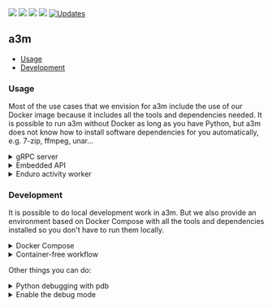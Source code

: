 <p align="left">
  <a href="https://github.com/artefactual-labs/a3m/releases/latest"><img src="https://img.shields.io/github/v/release/artefactual-labs/a3m.svg?color=orange"/></a>
  <img src="https://github.com/artefactual-labs/a3m/workflows/Tests/badge.svg"/>
  <a href="LICENSE"><img src="https://img.shields.io/github/license/evercam/evercam-dashboard"/></a>
  <a href="https://codecov.io/gh/artefactual-labs/a3m"><img src="https://img.shields.io/codecov/c/github/artefactual-labs/a3m"/></a>
  <a href="https://pyup.io/repos/github/artefactual-labs/a3m/"><img src="https://pyup.io/repos/github/artefactual-labs/a3m/shield.svg" alt="Updates" /></a>
</p>

## a3m

- [Usage](#usage)
- [Development](#development)

### Usage

Most of the use cases that we envision for a3m include the use of our Docker image because it includes all the tools and dependencies needed. It is possible to run a3m without Docker as long as you have Python, but a3m does not know how to install software dependencies for you automatically, e.g. 7-zip, ffmpeg, unar...

<details>

<summary>gRPC server</summary>
<hr/>

The following example shows how to set up a gRPC server and a client sharing the same network using Docker. Alternatively, see our [screencast](https://asciinema.org/a/lKWDIxPSwSfDySxTIgPPlYZrU).

Create a virtual network:

    docker network create a3m-network

The following command will run the gRPC server in detached mode listening locally on port 7000:

    docker run --rm --detach --name a3m --network a3m-network -p 7000:7000 docker.pkg.github.com/artefactual-labs/a3m/a3m:main

Submit a transfer with the gRPC client, e.g.:

    docker run --rm --network a3m-network --entrypoint=python docker.pkg.github.com/artefactual-labs/a3m/a3m:main -m a3m.server.rpc.client submit --wait --address=a3m:7000 https://github.com/artefactual/archivematica-sampledata/raw/master/SampleTransfers/ZippedDirectoryTransfers/DemoTransferCSV.zip

Using our [service definition](https://github.com/artefactual-labs/a3m/blob/main/a3m/server/rpc/a3m.proto), it is possible to generate client-side code in multiple programming languages. See [gRPC concepts](https://grpc.io/docs/guides/concepts/) for more.

Don't forget to clean up before leaving!

    docker stop a3m
    docker network remove a3m-network

</details>

<details>

<summary>Embedded API</summary>
<hr />

Python developers should be able to implement new solutions embedding a3m as a library. See [#42](https://github.com/artefactual-labs/a3m/issues/42) for more.

```python
import a3m

runner = a3m.Runner()
runner.submit_package("https://...", wait=True)
```

</details>

<details>

<summary>Enduro activity worker</summary>
<hr/>

a3m embeds an activity worker suited for [Enduro](https://github.com/artefactual-labs/enduro). It is work in progress (see [#40](https://github.com/artefactual-labs/a3m/issues/40) for more). The goal is to add preservation capabilities to Enduro without the cost of operating Archivematica pipelines.

Enduro uses object storage (S3) to share transfers with a3m activity workers. Tasks are dispatched via an intermediate persistent queue that a3m polls.

    docker run --rm --env="A3M_CADENCE_SERVER=127.0.0.1:12345" docker.pkg.github.com/artefactual-labs/a3m/a3m:main --mode="enduro"

</details>

### Development

It is possible to do local development work in a3m. But we also provide an
environment based on Docker Compose with all the tools and dependencies
installed so you don't have to run them locally.

<details>

<summary>Docker Compose</summary>
<hr>

Try the following if you feel confortable using our Makefile:

    make create-volume build bootstrap restart

Otherwise, follow these steps:

    # Create the external data volume
    mkdir -p hack/compose-volume
    docker volume create --opt type=none --opt o=bind --opt device=./hack/compose-volume a3m-pipeline-data

    # Build service
    env COMPOSE_DOCKER_CLI_BUILD=1 DOCKER_BUILDKIT=1 docker-compose build

    # Bring the service up
    docker-compose up -d a3m

You're ready to submit a transfer:

    # Submit a transfer
    docker-compose run --rm --entrypoint sh a3m -c "python -m a3m.server.rpc.client submit --wait --address=a3m:7000 https://github.com/artefactual/archivematica-sampledata/raw/master/SampleTransfers/ZippedDirectoryTransfers/DemoTransferCSV.zip"

    # Find the AIP generated
    find hack/compose-volume -name "*.7z";

</details>

<details>

<summary>Container-free workflow</summary>
<hr>

Be aware that a3m has application dependencies that need to be available in the
system path. The Docker image makes them all available while in this workflow
you may have to ensure they're available manually.

Start checking out this repository and follow these steps:

    # Create virtual environment and activate it
    python -m venv .venv
    source .venv/bin/activate

    # Install the dependencies
    pip install -r requirements-dev.txt

    # Run the tests:
    pytest

    # Run a3m server
    python -m a3m

Start a new transfer:

    $ python -m a3m.server.rpc.client submit --wait https://github.com/artefactual/archivematica-sampledata/raw/master/SampleTransfers/ZippedDirectoryTransfers/DemoTransferCSV.zip
    Submitting...
    Transfer created: 0f667867-800a-466f-856f-fea5980f1d97

You can find both the database and the shared directory under `~/.local/share/a3m/`.

</details>

Other things you can do:

<details>

<summary>Python debugging with pdb</summary>
<hr>

Stop a3m if it's already running:

    docker-compose stop a3m

Introduce a [breakpoint](https://docs.python.org/3/library/functions.html#breakpoint)
in the code. Breakpoints can be used anywhere, including client modules.

    breakpoint()  # Add this!
    important_code()

Run a3m as follows:

    docker-compose run --rm --publish=52000:7000 a3m

The [debugger](https://docs.python.org/3/library/pdb.html) should activate as
your breakpoint is reached. Use commands to control the debugger, e.g. `help`.

</details>

<details>

<summary>Enable the debug mode</summary>
<hr>

a3m comes with a pre-configured logger that hides events with level `INFO` or
lower. `INFO` is bloated, so we use `WARNING` and higher.

Set the `A3M_DEBUG` environment string to see all events. The string can be
injected in several ways, e.g.:

    docker-compose run --rm -e A3M_DEBUG=yes --publish=52000:7000 a3m

The logging configuration lives in `a3m.settings.common`.

</details>
